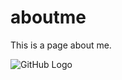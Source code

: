 # aboutme
This is a page about me.

![GitHub Logo](https://www.metal-archives.com/images/2/3/7/1/23715_artist.jpg?4002)

